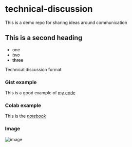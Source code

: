# technical-discussion
This is a demo repo for sharing ideas around communication

## This is a second heading

* one
* *two*
* **three**

Technical discussion format

### Gist example

This is a good example of [my code](https://gist.github.com/diegoecon-ai/12c835700bf82e4e555c320157b20b5f)

### Colab example

This is the [*notebook*](https://github.com/diegoecon-ai/technical-discussion/blob/main/technical_docs.ipynb)

### Image
![image](https://user-images.githubusercontent.com/55910960/157316456-1dedc93a-847f-4065-9f51-04ad5812fe46.png)
